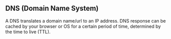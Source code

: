 ## DNS (Domain Name System)

A DNS translates a domain name/url to an IP address. DNS response can be cached by your browser or OS for a certain period of time, determined by the time to live (TTL).